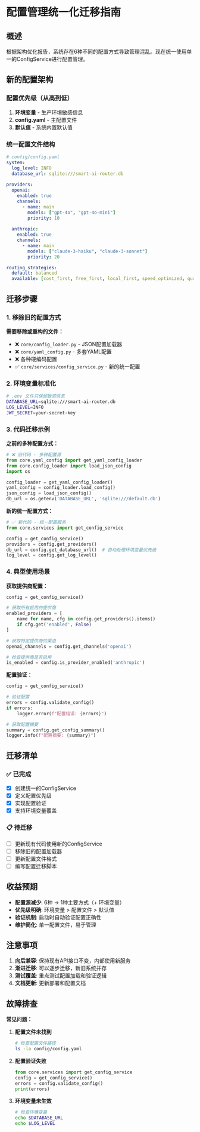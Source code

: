# 配置管理统一化迁移指南

## 概述

根据架构优化报告，系统存在6种不同的配置方式导致管理混乱。现在统一使用单一的ConfigService进行配置管理。

## 新的配置架构

### 配置优先级（从高到低）
1. **环境变量** - 生产环境敏感信息
2. **config.yaml** - 主配置文件
3. **默认值** - 系统内置默认值

### 统一配置文件结构

```yaml
# config/config.yaml
system:
  log_level: INFO
  database_url: sqlite:///smart-ai-router.db
  
providers:
  openai:
    enabled: true
    channels:
      - name: main
        models: ["gpt-4o", "gpt-4o-mini"]
        priority: 10
  
  anthropic:
    enabled: true
    channels:
      - name: main
        models: ["claude-3-haiku", "claude-3-sonnet"]
        priority: 20

routing_strategies:
  default: balanced
  available: [cost_first, free_first, local_first, speed_optimized, quality_optimized, balanced]
```

## 迁移步骤

### 1. 移除旧的配置方式

**需要移除或重构的文件：**
- ❌ `core/config_loader.py` - JSON配置加载器
- ❌ `core/yaml_config.py` - 多套YAML配置
- ❌ 各种硬编码配置
- ✅ `core/services/config_service.py` - 新的统一配置

### 2. 环境变量标准化

```bash
# .env 文件只保留敏感信息
DATABASE_URL=sqlite:///smart-ai-router.db
LOG_LEVEL=INFO
JWT_SECRET=your-secret-key
```

### 3. 代码迁移示例

**之前的多种配置方式：**
```python
# ❌ 旧代码 - 多种配置源
from core.yaml_config import get_yaml_config_loader
from core.config_loader import load_json_config
import os

config_loader = get_yaml_config_loader()
yaml_config = config_loader.load_config()
json_config = load_json_config()
db_url = os.getenv('DATABASE_URL', 'sqlite:///default.db')
```

**新的统一配置方式：**
```python
# ✅ 新代码 - 统一配置服务
from core.services import get_config_service

config = get_config_service()
providers = config.get_providers()
db_url = config.get_database_url()  # 自动处理环境变量优先级
log_level = config.get_log_level()
```

### 4. 典型使用场景

**获取提供商配置：**
```python
config = get_config_service()

# 获取所有启用的提供商
enabled_providers = [
    name for name, cfg in config.get_providers().items()
    if cfg.get('enabled', False)
]

# 获取特定提供商的渠道
openai_channels = config.get_channels('openai')

# 检查提供商是否启用
is_enabled = config.is_provider_enabled('anthropic')
```

**配置验证：**
```python
config = get_config_service()

# 验证配置
errors = config.validate_config()
if errors:
    logger.error(f"配置错误: {errors}")

# 获取配置摘要
summary = config.get_config_summary()
logger.info(f"配置摘要: {summary}")
```

## 迁移清单

### ✅ 已完成
- [x] 创建统一的ConfigService
- [x] 定义配置优先级
- [x] 实现配置验证
- [x] 支持环境变量覆盖

### 📋 待迁移
- [ ] 更新现有代码使用新的ConfigService
- [ ] 移除旧的配置加载器
- [ ] 更新配置文件格式
- [ ] 编写配置迁移脚本

## 收益预期

- **配置源减少**: 6种 → 1种主要方式（+ 环境变量）
- **优先级明确**: 环境变量 > 配置文件 > 默认值
- **验证机制**: 启动时自动验证配置正确性
- **维护简化**: 单一配置文件，易于管理

## 注意事项

1. **向后兼容**: 保持现有API接口不变，内部使用新服务
2. **渐进迁移**: 可以逐步迁移，新旧系统并存
3. **测试覆盖**: 重点测试配置加载和验证逻辑
4. **文档更新**: 更新部署和配置文档

## 故障排查

**常见问题：**

1. **配置文件未找到**
   ```bash
   # 检查配置文件路径
   ls -la config/config.yaml
   ```

2. **配置验证失败**
   ```python
   from core.services import get_config_service
   config = get_config_service()
   errors = config.validate_config()
   print(errors)
   ```

3. **环境变量未生效**
   ```bash
   # 检查环境变量
   echo $DATABASE_URL
   echo $LOG_LEVEL
   ```